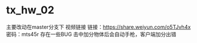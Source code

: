 # tx_hw_02
主要改动在master分支下
视频链接 链接：https://share.weiyun.com/o5TJvh4x 密码：mts45r
存在一些BUG 击中加分物体后会自动手枪，客户端加分出错
